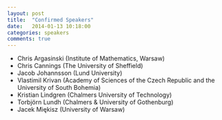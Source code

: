 ```yaml
---
layout: post
title:  "Confirmed Speakers"
date:   2014-01-13 10:18:00
categories: speakers
comments: true
---
```





+ Chris Argasinski (Institute of Mathematics, Warsaw)
+ Chris Cannings (The University of Sheffield)
+ Jacob Johannsson (Lund University)
+ Vlastimil Krivan (Academy of Sciences of the Czech Republic and the University of South Bohemia)
+ Kristian Lindgren (Chalmers University of Technology)
+ Torbjörn Lundh (Chalmers & University of Gothenburg)
+ Jacek Miękisz (University of Warsaw)

<!-- + Lars Bach (Lunds University) 
 + Åke Brännström(Umeå University)
 + David Ramsey (University of Limerick) -->